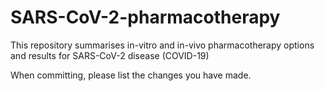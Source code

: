 # SARS-CoV-2-pharmacotherapy
This repository summarises in-vitro and in-vivo pharmacotherapy options and results for SARS-CoV-2 disease (COVID-19)

When committing, please list the changes you have made.
